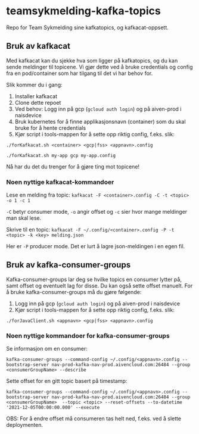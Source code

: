 # teamsykmelding-kafka-topics
Repo for Team Sykmelding sine kafkatopics, og kafkacat-oppsett.

## Bruk av kafkacat
Med kafkacat kan du sjekke hva som ligger på kafkatopics, og du kan sende meldinger til topicene. Vi gjør dette ved å 
bruke credentials og config fra en pod/container som har tilgang til det vi har behov for. 

Slik kommer du i gang: 
1. Installer kafkacat 
2. Clone dette repoet
3. Ved behov: Logg inn på gcp (`gcloud auth login`) og på aiven-prod i naisdevice
4. Bruk kubernetes for å finne applikasjonsnavn (container) som du skal bruke for å hente credentials
5. Kjør script i tools-mappen for å sette opp riktig config, f.eks. slik: 

`./forKafkacat.sh <container> <gcp|fss> <appnavn>.config` 

`./forKafkacat.sh my-app gcp my-app.config`

Nå har du det du trenger for å gjøre ting mot topicene! 

### Noen nyttige kafkacat-kommandoer
Lese en melding fra topic: 
``kafkacat -F <container>.config -C -t <topic> -o 1 -c 1``

`-C` betyr consumer mode, `-o` angir offset og `-c` sier hvor mange meldinger man skal lese. 

Skrive til en topic: 
``kafkacat -F ~/.config/<container>.config -P -t <topic> -k <key> melding.json``

Her er `-P` producer mode. Det er lurt å lagre json-meldingen i en egen fil. 

## Bruk av kafka-consumer-groups
Kafka-consumer-groups lar deg se hvilke topics en consumer lytter på, samt offset og eventuelt lag for disse. Du kan 
også sette offset manuelt. For å bruke kafka-consumer-groups må du gjøre følgende: 
1. Logg inn på gcp (`gcloud auth login`) og på aiven-prod i naisdevice
2. Kjør script i tools-mappen for å sette opp riktig config, f.eks. slik:

`./forJavaClient.sh <appnavn> <gcp|fss> <appnavn>.config`

### Noen nyttige kommandoer for kafka-consumer-groups
Se informasjon om en consumer: 

``kafka-consumer-groups --command-config ~/.config/<appnavn>.config --bootstrap-server nav-prod-kafka-nav-prod.aivencloud.com:26484 --group <consumerGroupName> --describe``

Sette offset for en gitt topic basert på timestamp: 

``kafka-consumer-groups --command-config ~/.config/<appnavn>.config --bootstrap-server nav-prod-kafka-nav-prod.aivencloud.com:26484 --group <consumerGroupName>  --topic <topic> --reset-offsets --to-datetime '2021-12-05T00:00:00.000' --execute``

OBS: For å endre offset må consumeren tas helt ned, f.eks. ved å slette deploymenten. 